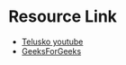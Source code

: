 # Resource Link
- [Telusko youtube](https://www.youtube.com/watch?v=k4EkJgY9P4c)
- [GeeksForGeeks](https://www.geeksforgeeks.org/builder-design-pattern/)
